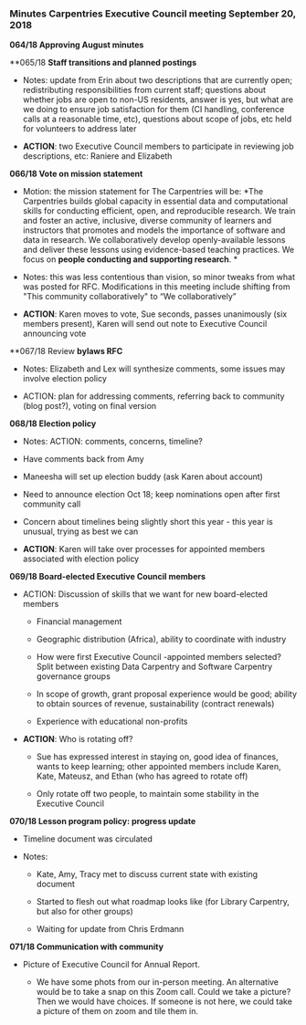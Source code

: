 ### Minutes Carpentries Executive Council meeting September 20, 2018

**064/18 Approving August minutes**

**065/18 **Staff transitions and planned postings**

* Notes: update from Erin about two descriptions that are currently open; redistributing responsibilities from current staff; questions about whether jobs are open to non-US residents, answer is yes, but what are we doing to ensure job satisfaction for them (CI handling, conference calls at a reasonable time, etc), questions about scope of jobs, etc held for volunteers to address later

* **ACTION**: two Executive Council  members to participate in reviewing job descriptions, etc: Raniere and Elizabeth

**066/18 Vote on mission statement**

* Motion: the mission statement for The Carpentries will be: *The Carpentries builds global capacity in essential data and computational skills for conducting efficient, open, and reproducible research. We train and foster an active, inclusive, diverse community of learners and instructors that promotes and models the importance of software and data in research. We collaboratively develop openly-available lessons and deliver these lessons using evidence-based teaching practices. We focus on **people conducting and supporting research**. *

* Notes: this was less contentious than vision, so minor tweaks from what was posted for RFC. Modifications in this meeting include shifting from "This community collaboratively" to “We collaboratively”

* **ACTION**: Karen moves to vote, Sue seconds, passes unanimously (six members present), Karen will send out note to Executive Council announcing vote

**067/18 Review **bylaws RFC**

* Notes: Elizabeth and Lex will synthesize comments, some issues may involve election policy

* ACTION: plan for addressing comments, referring back to community (blog post?), voting on final version

**068/18 Election policy**

* Notes: ACTION: comments, concerns, timeline?

* Have comments back from Amy

* Maneesha will set up election buddy (ask Karen about account)

* Need to announce election Oct 18; keep nominations open after first community call

* Concern about timelines being slightly short this year - this year is unusual, trying as best we can

* **ACTION**: Karen will take over processes for appointed members associated with election policy

**069/18 Board-elected Executive Council members**

* ACTION: Discussion of skills that we want for new board-elected members

    * Financial management

    * Geographic distribution (Africa), ability to coordinate with industry

    * How were first Executive Council -appointed members selected? Split between existing Data Carpentry and Software Carpentry  governance groups

    * In scope of growth, grant proposal experience would be good; ability to obtain sources of revenue, sustainability (contract renewals)

    * Experience with educational non-profits

* **ACTION**: Who is rotating off?

    * Sue has expressed interest in staying on, good idea of finances, wants to keep learning; other appointed members include Karen, Kate, Mateusz, and Ethan (who has agreed to rotate off)

    * Only rotate off two people, to maintain some stability in the Executive Council

**070/18 Lesson program policy: progress update**

* Timeline document was circulated
* Notes:

    * Kate, Amy, Tracy met to discuss current state with existing document

    * Started to flesh out what roadmap looks like (for Library Carpentry, but also for other groups)

    * Waiting for update from Chris Erdmann

**071/18 Communication with community**

* Picture of Executive Council for Annual Report.

    * We have some phots from our in-person meeting. An alternative would be to take a snap on this Zoom call. Could we take a picture? Then we would have choices. If someone is not here, we could take a picture of them on zoom and tile them in.

